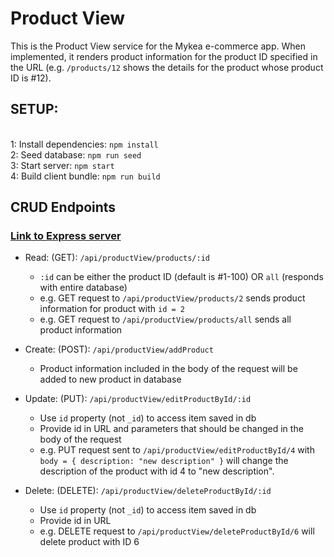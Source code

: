 # Product View
This is the Product View service for the Mykea e-commerce app. When implemented, it renders product information for the product ID specified in the URL (e.g. `/products/12` shows the details for the product whose product ID is #12).

## SETUP:
<br />1: Install dependencies: `npm install`
<br />2: Seed database: `npm run seed`
<br />3: Start server: `npm start`
<br />4: Build client bundle: `npm run build`

## CRUD Endpoints
### [Link to Express server](https://github.com/Neil-Catrick-Harris/productView/blob/master/server/app.js)
- Read: (GET): `/api/productView/products/:id`
  - `:id` can be either the product ID (default is #1-100) OR `all` (responds with entire database)
  - e.g. GET request to `/api/productView/products/2` sends product information for product with `id = 2`
  - e.g. GET request to `/api/productView/products/all` sends all product information

- Create: (POST): `/api/productView/addProduct`
  - Product information included in the body of the request will be added to new product in database

- Update: (PUT): `/api/productView/editProductById/:id`
  - Use `id` property (not `_id`) to access item saved in db
  - Provide id in URL and parameters that should be changed in the body of the request
  - e.g. PUT request sent to `/api/productView/editProductById/4` with `body = { description: "new description" }` will change the description of the product with id 4 to "new description".

- Delete: (DELETE): `/api/productView/deleteProductById/:id`
  - Use `id` property (not `_id`) to access item saved in db
  - Provide id in URL
  - e.g. DELETE request to `/api/productView/deleteProductById/6` will delete product with ID 6
